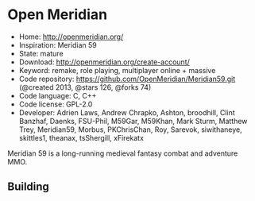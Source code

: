# Open Meridian

- Home: http://openmeridian.org/
- Inspiration: Meridian 59
- State: mature
- Download: http://openmeridian.org/create-account/
- Keyword: remake, role playing, multiplayer online + massive
- Code repository: https://github.com/OpenMeridian/Meridian59.git (@created 2013, @stars 126, @forks 74)
- Code language: C, C++
- Code license: GPL-2.0
- Developer: Adrien Laws, Andrew Chrapko, Ashton, broodhill, Clint Banzhaf, Daenks, FSU-Phil, M59Gar, M59Khan, Mark Sturm, Matthew Trey, Meridian59, Morbus, PKChrisChan, Roy, Sarevok, siwithaneye, skittles1, theanax, tsShergill, xFirekatx

Meridian 59 is a long-running medieval fantasy combat and adventure MMO.

## Building


